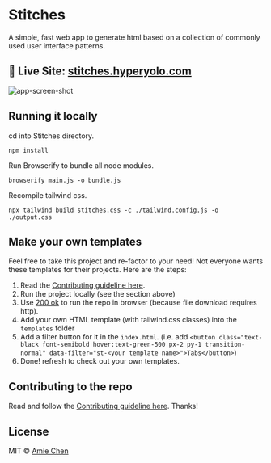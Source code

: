 # Stitches

A simple, fast web app to generate html based on a collection of commonly used user interface patterns.

## 🎏 Live Site: [stitches.hyperyolo.com](https://stitches.hyperyolo.com)

![app-screen-shot](https://cdn-images-1.medium.com/max/2000/1*DqVCpGnXJefwLXFneEHPZg.png)

## Running it locally

cd into Stitches directory.

```
npm install
```

Run Browserify to bundle all node modules.

```
browserify main.js -o bundle.js
```

Recompile tailwind css.

```
npx tailwind build stitches.css -c ./tailwind.config.js -o ./output.css
```

## Make your own templates

Feel free to take this project and re-factor to your need! Not everyone wants these templates for their projects. Here are the steps:

1. Read the [Contributing guideline here](./CONTRIBUTING.md).
2. Run the project locally (see the section above)
3. Use [200 ok](https://chrome.google.com/webstore/detail/web-server-for-chrome/ofhbbkphhbklhfoeikjpcbhemlocgigb?hl=en) to run the repo in browser (because file download requires http).
4. Add your own HTML template (with tailwind.css classes) into the `templates` folder
5. Add a filter button for it in the `index.html`. (i.e. add `<button class="text-black font-semibold hover:text-green-500 px-2 py-1 transition-normal" data-filter="st-<your template name>">Tabs</button>`)
6. Done! refresh to check out your own templates.

## Contributing to the repo

Read and follow the [Contributing guideline here](./CONTRIBUTING.md). Thanks!

## License

MIT © [Amie Chen](https://amie-chen.com)
